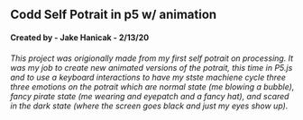 ## Codd Self Potrait in p5 w/ animation

#### Created by - Jake Hanicak  - 2/13/20

###### This project was origionally made from my first self potrait on processing. It was my job to create new animated versions of the potrait, this time in P5.js and to use a keyboard interactions to have my stste machiene cycle three three emotions on the potrait which are normal state (me blowing a bubble), fancy pirate state (me wearing and eyepatch and a fancy hat), and scared in the dark state (where the screen goes black and just my eyes show up). 